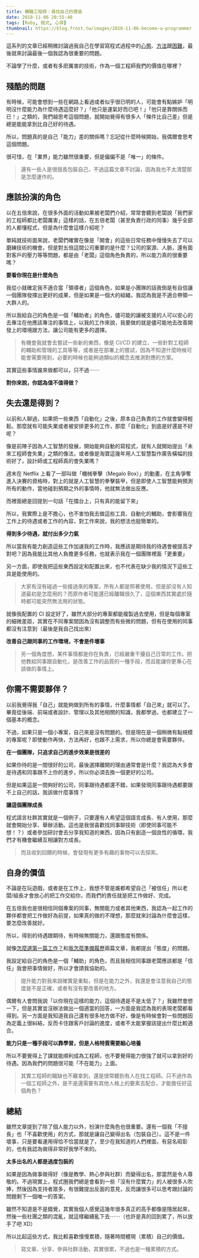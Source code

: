 ```yaml
---
title: 轉職工程師：尋找自己的價值
date: 2018-11-06 20:55:40
tags: [Ruby, 程式, 心得]
thumbnail: https://blog.frost.tw/images/2018-11-06-become-a-programmer-find-your-own-value/thumbnahil.jpg
---
```


這系列的文章已經稍微討論過我自己在學習寫程式過程中的[心態](https://blog.frost.tw/posts/2018/09/25/Become-a-programmer-lose-at-the-starting-line/)、[方法](https://blog.frost.tw/posts/2018/10/02/Become-a-programmer-how-to-start/)跟[困難](https://blog.frost.tw/posts/2018/10/23/Become-a-programmer-Why-is-bottleneck-coming-very-soon/)，最後就來討論最後一個我認為很重要的問題。

不論學了什麼，或者有多麽厲害的技術，作為一個工程師我們的價值在哪裡？

<!-- more -->

## 殘酷的問題

有時候，可能會想到一些在網路上看過或者似乎很已明的人，可能會有點嫉妒「明明沒什麼能力為什麼待遇這麼好？」「他只是運氣好而已吧！」「他只是靠關係而已！」之類的，我們越思考這個問題，就開始覺得有很多人「條件比自己差」但是總是能能拿到比自己好的待遇。

所以，問題真的是自己「能力」差的關係嗎？忘記從什麼時候開始，我偶爾會思考這個問題。

很可惜，在「業界」能力雖然很重要，但是偏偏不是「唯一」的條件。

> 還有一些人是很擅長包裝自己，不過這篇文章不討論，因為我也不太清楚那是怎麼運作的。

## 應該扮演的角色

以在五倍來說，在很多外面的活動如果被老闆們介紹，常常會聽到老闆說「我們家的工程師都比老闆厲害」這樣的話，在五倍老闆（甚至負責行政的同事）幾乎全部的人都懂程式，但是為什麼會這樣介紹呢？

單純就技術面來說，老闆們確實在像是「開會」的這些日常任務中慢慢失去了可以磨練技術的機會。但是對五倍這間公司重要的是什麼？公司的案源、人脈，還有面對客戶的壓力等等問題，都是由「老闆」這個角色負責的，所以能力真的很重要嗎？

**要看你現在是什麼角色**

我從小就確定我不適合當「領導者」這個角色，如果是小團隊的話我倒是有自信讓一個團隊發揮出更好的成果，但是如果是一個大的組織，我認為我是不適合帶領一大群人的。

所以我給自己的角色是一個「輔助者」的角色，儘可能的讓被支援的人可以安心的去專注在他應該專注的事情上，以我的工作來說，我要做的就是儘可能地去改善開發上的環境跟方法，讓公司能有更多的選擇。

> 有機會我就會去嘗試一些新的東西，像是 CI/CD 的建立、一些針對工程師的輔助和管理的工具等等，或者是在部署上的嘗試，因為不知道什麼時候可能會需要用到，必要的時候也能夠過類似的概念去推測對應的方案。

其實這些事情誰來做都可以，只不過⋯⋯

**對你來說，你認為值不值得做？**

## 失去還是得到？

以前和人聊過，如果把一些東西「自動化」之後，原本自己負責的工作就會變得輕鬆。那麼就有可能失業或者被安排更多的工作，那麼「自動化」到底是好還是不好呢？

像是前陣子因為人工智慧的發展，開始能夠自動的寫程式，就有人就開始提出「未來工程師會失業」之類的像法，或者像是淘寶這幾年用人工智慧製作廣告橫幅的技術好了，設計師或工程師真的會失業嗎？

週末在 Netflix 上看了一部叫做「機械拳擊（Megalo Box）」的動畫，在主角爭奪進入決賽的資格時，對上的就是人工智慧的拳擊裝甲，但是即使人工智慧能夠預測所有的動作，當他碰到預期之外的事情時，他就無法做出反應。

而裡面總是回提到一句話「在擂台上，只有真的能留下來」

所以，我實際上是不擔心，也不害怕我去做這些工具、自動化的輔助，會影響我在工作上的待遇或者工作的內容，對工作來說，我的想法也挺簡單的。

**得到多少待遇，就付出多少力氣**

所以當我有能力創造這些工作加速我的工作時，我應該是期待我的待遇會被提高才對吧？因為我能比其他人負擔更多任務，也就表示我在一個團隊裡面「更重要」

另一方面，即使我把這些東西設定和配置出來，也不代表在缺少我的情況下這些工具是能使用的。

> 大家有沒有碰過一些接過來的專案，所有人都是照著使用，但是卻沒有人知道最初是怎麼用的？而原作者可能還已經離職很久了，這個東西其實處於隨時都可能突然無法用的狀態。

就像我配置的 CI 設定好了，雖然大部分的專案都能複製過去使用，但是每個專案的細微差距，其實在不同專案間因為沒有調整而有些微的問題，但有在使用的同事都沒有注意到（最後是我自己找出來）

**改善自己跟同事的工作環境，不會是件壞事**

> 另一個角度想，某件事情都是你在負責，已經嚴重干擾自己日常的工作。把他教給同事跟自動化，是改善工作的品質的一種手段，而且能讓你更專心在該做的事情上。

## 你需不需要夥伴？

以前我覺得我「自己」就能夠做到所有的事情，什麼事情都「自己來」就可以了。畢竟從後端、前端或者設計、管理以及其他相關的知識，我都學過，也都建立了一個基本的概念。

不過，如果只是一個小專案，自己來是沒有問題的。但是現在是一個稍微有點規模的專案呢？即使動作再快，方法再好，也跟不上需求，所以你總是會需要夥伴。

**在一個團隊，只追求自己的進步效果是很差的**

如果你待的是一間很好的公司，最後選擇離開的理由通常會是什麼？我認為大多會是待遇和同事跟不上你的進步，所以你必須去換一個更好的公司。

但是如果這是一間夠好的公司，同事跟待遇都還不錯，如果發現同事跟待遇都要跟不上自己的話，我該做什麼事情？

**讓這個團隊成長**

程式語言社群其實就是一個例子，只要還有人希望這個語言成長、有人使用，那麼就會開始分享、舉辦活動。這也是我很喜歡找同事聊技術（即使同事可能不想！？）或者參加研討會去分享我知道的東西，因為只有創造一個良性的循環，我們才有機會繼續互相讓對方成長。

 > 而且收到回饋的時候，會發現有更多有趣的事物可以去探索。
 
 ## 自身的價值
 
 不論是在玩遊戲，或者是在工作上，我想不管是誰都希望自己「被信任」所以老闆/組長才會放心的把工作交給你，而我們的責任就是把工作做好、完成。
 
 在五倍我也是很相信同個專案的同事，無關能力或者其他東西，我認為一起工作的夥伴都會把工作做好為前提，如果真的做的不理想，那麼就來討論為什麼會這樣，要怎麼改善就好。
 
 所以，得到的待遇跟期待，有時候無關能力，還跟態度有關係。
 
 就像[怎麼選第一篇工作？](https://blog.frost.tw/posts/2018/09/10/How-to-choose-your-first-job/)和[我怎麼準備履歷](https://blog.frost.tw/posts/2018/05/14/About-my-first-time-interview-and-resume/)兩篇文章，我都提出「態度」的問題。
 
 我設定給自己的角色是一個「輔助」的角色，而且我相信同事跟老闆應該都是「信任」我會把事情做好，所以才會請我協助的。
 
 > 提升能力對我來說確實是重點，但是在能力之外，我還是會注意我自己的態度是不是正確，或者有沒有要改善的地方。
 
 偶爾有人會問我說「以你現在這樣的能力，這個待遇是不是太低了？」我雖然會想一下，但是其實並沒辦法做出一個適當的回答，一方面是我認為我的表現老闆都看得到。另一方面是我知道我自己還有很多地方做不好，像是有時候會對一些問題因為定義上很糾結，反而卡住跟客戶討論的進度，或者不太能掌握該提出什麼比較適合。
 
 **能力只是一種手段可以靠學習，但是人格特質需要細心培養**
 
 所以不要覺得上了課就能順利成為工程師，也不要覺得能力很強了就可以拿到好的待遇。因為我們的問題很可能「不在能力」上面。
 
 > 其實工程師的職缺也不難拿到，還是很常聽到有人在找工程師。只不過作為一個工程師之外，是不是還需要有其他人格上的要素去配合，才能擔任好這個角色？
 
 ## 總結
 
 雖然文章提到了除了個人能力以外，扮演什麼角色也很重要。還有一個我「不擅長」也「不喜歡使用」的方式，那就是讓自己變得出名（包裝自己）。這不是一件壞事，只是要看運用得恰不恰當就是了，至少在我知道的人們裡面，有惡名昭彰的，也有我認為做得非常好我學不來的。

 **太多出名的人都是過度包裝的**
 
 如果是因為做事做得好（像是教學、熱心參與社群）而變得出名，那當然是令人尊敬的。不過現實上，程式圈我們總是會看到一些「沒有什麼實力」的人被很多人吹捧，然後因為支持者眾多，有很難提出反面的意見，反而讓很多可以思考跟討論的問題剩下一個唯一的答案。
 
 雖然不知道是不是錯覺，其實我個人感覺這幾年很多真正的高手都像是隱居起來，然後一些社團之類的混亂，就這樣繼續亂下去⋯⋯（也許是真的回到累了，所以放手了吧 XD）
 
 所以比起這些方式，我比較喜歡慢慢累積，隨著時間體現（累積）自己的價值。
 
 > 寫文章、分享、參與社群活動，其實很累，不過也是一種累積的方式。

